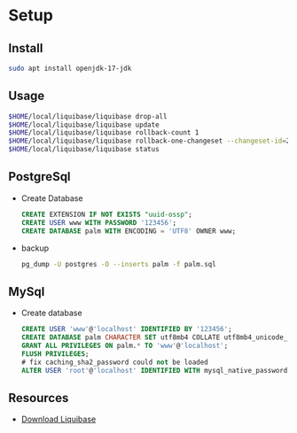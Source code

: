 # Setup

## Install

```bash
sudo apt install openjdk-17-jdk
```

## Usage

```bash
$HOME/local/liquibase/liquibase drop-all
$HOME/local/liquibase/liquibase update
$HOME/local/liquibase/liquibase rollback-count 1
$HOME/local/liquibase/liquibase rollback-one-changeset --changeset-id=20220513111322
$HOME/local/liquibase/liquibase status
```

## PostgreSql

- Create Database

  ```sql
  CREATE EXTENSION IF NOT EXISTS "uuid-ossp";
  CREATE USER www WITH PASSWORD '123456';
  CREATE DATABASE palm WITH ENCODING = 'UTF8' OWNER www;
  ```

- backup

  ```bash
  pg_dump -U postgres -O --inserts palm -f palm.sql
  ```

## MySql

- Create database

  ```sql
  CREATE USER 'www'@'localhost' IDENTIFIED BY '123456';
  CREATE DATABASE palm CHARACTER SET utf8mb4 COLLATE utf8mb4_unicode_ci;
  GRANT ALL PRIVILEGES ON palm.* TO 'www'@'localhost';
  FLUSH PRIVILEGES;
  # fix caching_sha2_password could not be loaded
  ALTER USER 'root'@'localhost' IDENTIFIED WITH mysql_native_password BY 'change-me'
  ```

## Resources

- [Download Liquibase](https://www.liquibase.com/download)
